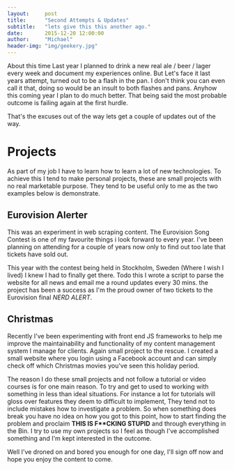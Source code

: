 ```yaml
---
layout:     post
title:      "Second Attempts & Updates"
subtitle:   "lets give this this another ago."
date:       2015-12-20 12:00:00
author:     "Michael"
header-img: "img/geekery.jpg"
---
```

About this time Last year I planned to drink a new real ale / beer / lager every week and document my experiences online. But Let's face it last years attempt, turned out to be a flash in the pan. I don't think you can even call it that, doing so would be an insult to both flashes and pans. Anyhow this coming year I plan to do much better. That being said the most probable outcome is failing again at the first hurdle.

That's the excuses out of the way lets get a couple of updates out of the way. 

# Projects

As part of my job I have to learn how to learn a lot of new technologies. To achieve this I tend to make personal projects, these are small projects with no real marketable purpose. They tend to be useful only to me as the two examples below is demonstrate. 

## Eurovision Alerter

This was an experiment in web scraping content. The Eurovision Song Contest is one of my favourite things i look forward to every year. I've been planning on attending for a couple of years now only to find out too late that tickets have sold out. 

This year with the contest being held in Stockholm, Sweden (Where I wish I lived) I knew I had to finally get there. Todo this I wrote a script to parse the website for all news and email me a round updates every 30 mins. the project has been a success as I'm the proud owner of two tickets to the Eurovision final _NERD ALERT_.

## Christmas

Recently I've been experimenting with front end JS frameworks to help me improve the maintainability and functionality of my content management system I manage for clients. Again small project to the rescue. I created a small website where you login using a Facebook account and can simply check off which Christmas movies you've seen this holiday period.

The reason I do these small projects and not follow a tutorial or video courses is for one main reason. To try and get to used to working with something in less than ideal situations. For instance a lot for tutorials will gloss over features they deem to difficult to implement, They tend not to include mistakes how to investigate a problem. So when something does break you have no idea on how you got to this point, how to start finding the problem and proclaim **THIS IS F\*\*CKING STUPID** and through everything in the Bin. I try to use my own projects so I feel as though I've accomplished something and I'm kept interested in the outcome.

Well I've droned on and bored you enough for one day, I'll sign off now and hope you enjoy the content to come.